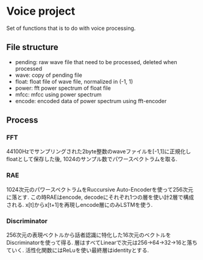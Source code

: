 #   Voice project

Set of functions that is to do with voice processing.

##  File structure
-   pending: raw wave file that need to be processed, deleted when processed
-   wave:    copy of pending file
-   float:   float file of wave file, normalized in (-1, 1)
-   power:   fft power spectrum of float file
-   mfcc:    mfcc using power spectrum
-   encode:  encoded data of power spectrum using fft-encoder

##  Process
### FFT

44100Hzでサンプリングされた2byte整数のwaveファイルを[-1,1]に正規化しfloatとして保存した後, 1024のサンプル数でパワースペクトラムを取る.

### RAE

1024次元のパワースペクトラムをRuccursive Auto-Encoderを使って256次元に落とす.
この時RAEはencode, decodeにそれぞれ1つの層を使い計2層で構成される.
x[t]からx[t+1]を再現しencode層にのみLSTMを使う.

### Discriminator

256次元の表現ベクトルから話者認識に特化した16次元のベクトルをDiscriminatorを使って得る.
層はすべてLinearで次元は256->64->32->16と落ちていく.
活性化関数にはReLuを使い最終層はidentityとする.
